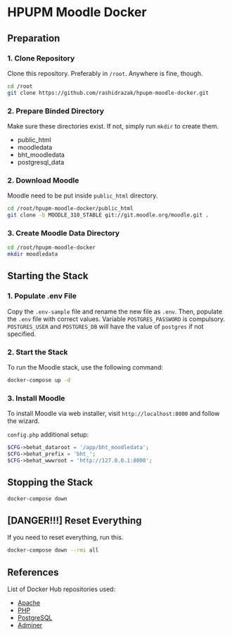 # HPUPM Moodle Docker

## Preparation

### 1. Clone Repository

Clone this repository. Preferably in `/root`. Anywhere is fine, though.

```bash
cd /root
git clone https://github.com/rashidrazak/hpupm-moodle-docker.git
```

### 2. Prepare Binded Directory

Make sure these directories exist. If not, simply run `mkdir` to create them.

- public_html
- moodledata
- bht_moodledata
- postgresql_data

### 2. Download Moodle

Moodle need to be put inside `public_html` directory.

```bash
cd /root/hpupm-moodle-docker/public_html
git clone -b MOODLE_310_STABLE git://git.moodle.org/moodle.git .
```

### 3. Create Moodle Data Directory

```bash
cd /root/hpupm-moodle-docker
mkdir moodledata
```

## Starting the Stack

### 1. Populate .env File

Copy the `.env-sample` file and rename the new file as `.env`. Then, populate the `.env` file with correct values.
Variable `POSTGRES_PASSWORD` is compulsory. `POSTGRES_USER` and `POSTGRES_DB` will have the value of `postgres` if not specified.

### 2. Start the Stack

To run the Moodle stack, use the following command:

```bash
docker-compose up -d
```

### 3. Install Moodle

To install Moodle via web installer, visit `http://localhost:8000` and follow the wizard.

`config.php` additional setup:

```php
$CFG->behat_dataroot = '/app/bht_moodledata';
$CFG->behat_prefix = 'bht_';
$CFG->behat_wwwroot = 'http://127.0.0.1:8000';
```

## Stopping the Stack

```bash
docker-compose down
```

## [DANGER!!!] Reset Everything

If you need to reset everything, run this.

```bash
docker-compose down --rmi all
```

## References

List of Docker Hub repositories used:

- [Apache](https://hub.docker.com/_/httpd)
- [PHP](https://hub.docker.com/_/php)
- [PostgreSQL](https://hub.docker.com/_/postgres)
- [Adminer](https://hub.docker.com/_/adminer)
